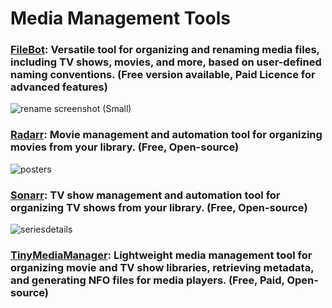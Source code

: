 # Media Management Tools

### [FileBot](https://www.filebot.net/): Versatile tool for organizing and renaming media files, including TV shows, movies, and more, based on user-defined naming conventions. (Free version available, Paid Licence for advanced features)
![rename screenshot (Small)](https://github.com/Entree3k/Useful-Software/assets/28127566/40021073-38ca-4eb0-83a8-d461dbae96ae)

### [Radarr](https://radarr.video/): Movie management and automation tool for organizing movies from your library. (Free, Open-source)
![posters](https://github.com/Entree3k/Useful-Software/assets/28127566/cf5a8254-8f2b-464f-bbcb-56a5def514af)

### [Sonarr](https://sonarr.tv/): TV show management and automation tool for organizing TV shows from your library. (Free, Open-source)
![seriesdetails](https://github.com/Entree3k/Useful-Software/assets/28127566/853dbf8b-61c7-4470-a034-e91ab3f873a4)

### [TinyMediaManager](https://www.tinymediamanager.org/): Lightweight media management tool for organizing movie and TV show libraries, retrieving metadata, and generating NFO files for media players. (Free, Paid, Open-source)
